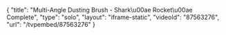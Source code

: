 {
    "title": "Multi-Angle Dusting Brush - Shark\u00ae Rocket\u00ae Complete",
    "type": "solo",
    "layout": "iframe-static",
    "videoId": "87563276",
    "url": "\/tvpembed\/87563276"
}